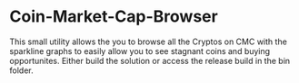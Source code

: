 # Coin-Market-Cap-Browser
This small utility allows the you to browse all the Cryptos on CMC with the sparkline graphs to easily allow you to see stagnant coins and buying  opportunites.
Either build the solution or access the release build in the bin folder.


